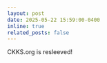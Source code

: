 ```yaml
---
layout: post
date: 2025-05-22 15:59:00-0400
inline: true
related_posts: false
---
```


CKKS.org is resleeved!
